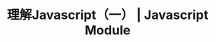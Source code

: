 ---
layout: post
list_title: Javascript Module
title: 理解Javascript（一） |  Javascript Module
categories: [Javascript]
---